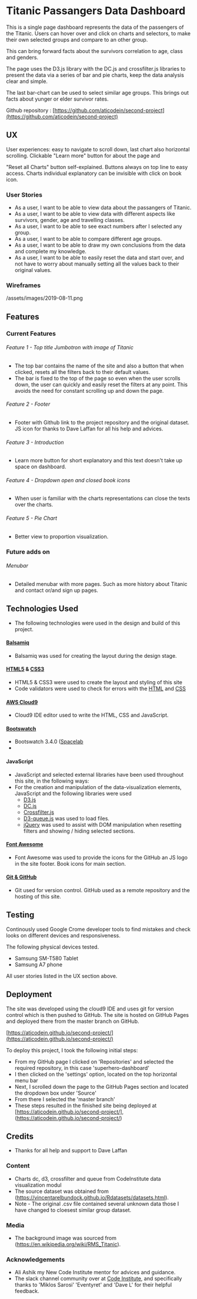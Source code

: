 # Titanic Passangers Data Dashboard 

This is a single page dashboard represents the data of the passengers of the Titanic. Users can hover over and click on charts and selectors,
to make their own selected groups and compare to an other group. 

This can bring forward facts about the survivors correlation to age, class and genders.

The page uses the D3.js library with the DC.js and crossfilter.js libraries to present the data via a series of bar and pie charts, keep the data analysis clear and simple.

The last bar-chart can be used to select similar age groups. This brings out facts about yunger or elder survivor rates.

Github repository : [https://github.com/aticodein/second-project](https://github.com/aticodein/second-project)

## UX
 
 User experiences: easy to navigate to scroll down, last chart also horizontal scrolling. Clickable "Learn more" button for about the page and
 
 "Reset all Charts" button self-explained. Buttons always on top line to easy access. Charts individual explanatory can be invisible with click on book icon.  
 
 ### User Stories
 
 * As a user, I want to be able to view data about the passangers of Titanic.
 * As a user, I want to be able to view data with different aspects like survivors, gender, age and travelling classes.
 * As a user, I want to be able to see exact numbers after I selected any group.
 * As a user, I want to be able to compare different age groups.
 * As a user, I want to be able to draw my own conclusions from the data and complete my knowledge.
 * As a user, I want to be able to easily reset the data and start over, and not have to worry about manually setting all the values back to their original values.
 
### Wireframes
/assets/images/2019-08-11.png
 
## Features

### Current Features
###### Feature 1 - Top title Jumbotron with image of Titanic
* The top bar contains the name of the site and also a button that when clicked, resets all the filters back to their default values.
* The bar is fixed to the top of the page so even when the user scrolls down, the user can quickly and easily reset the filters at any point. This avoids the need for constant scrolling up and down the page.

###### Feature 2 - Footer
* Footer with Github link to the project repository and the original dataset. JS icon for thanks to Dave Laffan for all his help and advices.

###### Feature 3 - Introduction
* Learn more button for short explanatory and this text doesn't take up space on dashboard.

###### Feature 4 - Dropdown open and closed book icons
* When user is familiar with the charts representations can close the texts over the charts.


###### Feature 5 - Pie Chart
* Better view to proportion visualization.

### Future adds on

###### Menubar
* Detailed menubar with more pages. Such as more history about Titanic and contact or/and sign up pages. 

## Technologies Used

* The following technologies were used in the design and build of this project.

#### [Balsamiq](https://balsamiq.com/) 
- Balsamiq was used for creating the layout during the design stage.

#### [HTML5](https://www.w3.org/TR/html/) & [CSS3](https://www.w3.org/Style/CSS/)
- HTML5 & CSS3 were used to create the layout and styling of this site
- Code validators were used to check for errors with the [HTML](https://validator.w3.org/) and [CSS](https://jigsaw.w3.org/css-validator/)

#### [AWS Cloud9](https://www.awseducate.com/student/s/awssite)
- Cloud9 IDE editor used to write the HTML, CSS and JavaScript.

#### [Bootswatch](https://bootswatch.com/3/)
- Bootswatch 3.4.0 ([Spacelab](https://bootswatch/3.4.0/spacelab/) 
- 
#### JavaScript
* JavaScript and selected external libraries have been used throughout this site, in the following ways:
* For the creation and manipulation of the data-visualization elements, JavaScript and the following libraries were used
    * [D3.js](https://cdnjs.cloudflare.com/ajax/libs/d3/3.5.17/d3.min.js)
    * [DC.js](https://cdnjs.cloudflare.com/ajax/libs/dc/2.1.8/dc.min.js)
    * [Crossfilter.js](https://cdnjs.cloudflare.com/ajax/libs/crossfilter/1.3.12/crossfilter.js)
    * [D3-queue.js](https://cdnjs.cloudflare.com/ajax/libs/queue-async/1.0.7/queue.min.js) was used to load files.
    * [jQuery](https://code.jquery.com/jquery-3.2.1.min.js) was used to assist with DOM manipulation when resetting filters and showing / hiding selected sections.


#### [Font Awesome](https://origin.fontawesome.com/)
- Font Awesome was used to provide the icons for the GitHub an JS logo in the site footer. Book icons for main section.

#### [Git & GitHub](https://github.com/)
- Git used for version control. GitHub used as a remote repository and the hosting of this site.


## Testing ####

Continously used Google Crome developer tools to find mistakes and check looks on different devices and responsiveness.

The following physical devices tested.
- Samsung SM-T580 Tablet
- Samsung A7 phone


All user stories listed in the UX section above. 

## Deployment ####

The site was developed using the cloud9 IDE and uses git for version control which is then pushed to GitHub. The site is hosted on GitHub Pages and deployed there from the master branch on GitHub.

[https://aticodein.github.io/second-project/](https://aticodein.github.io/second-project/)

To deploy this project, I took the following initial steps:
- From my GitHub page I clicked on 'Repositories' and selected the required repository, in this case 'superhero-dashboard'
- I then clicked on the 'settings' option, located on the top horizontal menu bar
- Next, I scrolled down the page to the GitHub Pages section and located the dropdown box under 'Source'
- From there I selected the 'master branch'
- These steps resulted in the finished site being deployed at [https://aticodein.github.io/second-project/], (https://aticodein.github.io/second-project/)

## Credits

- Thanks for all help and support to Dave Laffan 

### Content
- Charts dc, d3, crossfilter and queue from CodeInstitute data visualization modul 
- The source dataset was obtained from (https://vincentarelbundock.github.io/Rdatasets/datasets.html).
- Note - The original .csv file contained several unknown data those I have changed to cloesest similar group dataset.


### Media
- The background image was sourced from (https://en.wikipedia.org/wiki/RMS_Titanic).

### Acknowledgements ####
- Ali Ashik my New Code Institute mentor for advices and guidance.
- The slack channel community over at [Code Institute](https://codeinstitute.net/), and specifically thanks to 'Miklos Sarosi' 'Eventyret' and 'Dave L' for their helpful feedback.